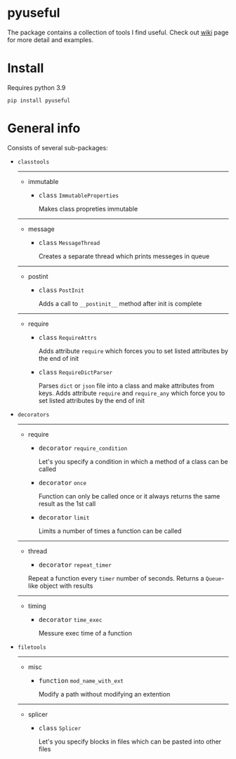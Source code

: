 # pyuseful

The package contains a collection of tools I find useful. Check out [wiki](https://github.com/sikvelsigma/pytools-utils/wiki) page for more detail and examples.
# Install
Requires python 3.9

```
pip install pyuseful
```

# General info

Consists of several sub-packages:
- `classtools`

    ---

    - immutable
        - <kbd>class</kbd> `ImmutableProperties`

            Makes class propreties immutable
    ---
    - message
        - <kbd>class</kbd> `MessageThread`

            Creates a separate thread which prints messeges in queue
    ---
    - postint
        - <kbd>class</kbd> `PostInit`

            Adds a call to `__postinit__` method after init is complete
    ---
    - require
        - <kbd>class</kbd> `RequireAttrs`

            Adds attribute `require` which forces you to set listed attributes by the end of init

        - <kbd>class</kbd> `RequireDictParser`

            Parses `dict` or `json` file into a class and make attributes from keys. Adds attribute `require` and `require_any` which force you to set listed attributes by the end of init



- `decorators`

    ---

    - require

        - <kbd>decorator</kbd> `require_condition`

            Let's you specify a condition in which a method of a class can be called

        - <kbd>decorator</kbd> `once`

            Function can only be called once or it always returns the same result as the 1st call

        - <kbd>decorator</kbd> `limit`

            Limits a number of times a function can be called
    ---
    - thread
        - <kbd>decorator</kbd> `repeat_timer`

        Repeat a function every `timer` number of seconds. Returns a `Queue`-like object with results
    ---
    - timing
        - <kbd>decorator</kbd> `time_exec`

            Messure exec time of a function



- `filetools`

    ---

    - misc
        - <kbd>function</kbd> `mod_name_with_ext`

            Modify a path without modifying an extention
    ---
    - splicer
        - <kbd>class</kbd> `Splicer`

            Let's you specify blocks in files which can be pasted into other files
